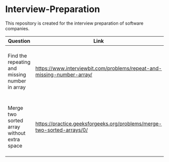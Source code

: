 # Interview-Preparation
This repository is created for the interview preparation of software companies.

| Question | Link | Solution Idea | Solution Link |
| -------- | ---- | ------------- | ------------- |
| Find the repeating and missing number in array | https://www.interviewbit.com/problems/repeat-and-missing-number-array/ | Solve simultaneous equations created by either using sum and sum of squares or XORs or sum and product | https://pastebin.com/ZA8Wfe76
| Merge two sorted array without extra space| https://practice.geeksforgeeks.org/problems/merge-two-sorted-arrays/0/ | Initialize i=0 and j=n-1 and swap(ar2[i],ar1[j]) while ar2[i] < ar1[j] and then sort(ar1,ar1+n) and sort(ar2,ar2+m) individually.| https://github.com/ashu12chi/Interview-Preparation/blob/master/Merge-two-sorted-arrays.cpp |
